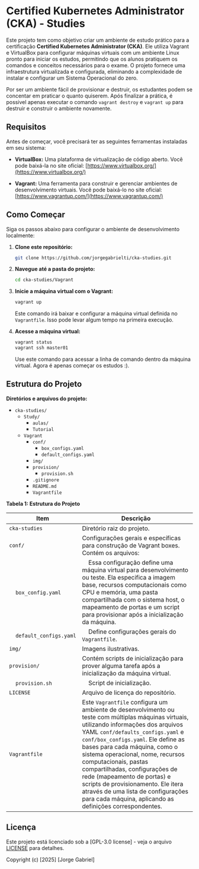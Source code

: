 # Certified Kubernetes Administrator (CKA) - Studies

Este projeto tem como objetivo criar um ambiente de estudo prático para a certificação **Certified Kubernetes Administrator (CKA)**. Ele utiliza Vagrant e VirtualBox para configurar máquinas virtuais com um ambiente Linux pronto para iniciar os estudos, permitindo que os alunos pratiquem os comandos e conceitos necessários para o exame. O projeto fornece uma infraestrutura virtualizada e configurada, eliminando a complexidade de instalar e configurar um Sistema Operacional do zero. 

Por ser um ambiente fácil de provisionar e destruir, os estudantes podem se concentar em praticar o quanto quiserem. Após finalizar a prática, é possivel apenas executar o comando `vagrant destroy` e `vagrant up` para destruir e construir o ambiente novamente.

## Requisitos

Antes de começar, você precisará ter as seguintes ferramentas instaladas em seu sistema:

*   **VirtualBox:** Uma plataforma de virtualização de código aberto. Você pode baixá-la no site oficial: [https://www.virtualbox.org/](https://www.virtualbox.org/)

*   **Vagrant:** Uma ferramenta para construir e gerenciar ambientes de desenvolvimento virtuais. Você pode baixá-lo no site oficial: [https://www.vagrantup.com/](https://www.vagrantup.com/)

## Como Começar

Siga os passos abaixo para configurar o ambiente de desenvolvimento localmente:

1.  **Clone este repositório:**
    ```bash
    git clone https://github.com/jorgegabrielti/cka-studies.git
    ```

2.  **Navegue até a pasta do projeto:**
    ```bash
    cd cka-studies/Vagrant
    ```

3.  **Inicie a máquina virtual com o Vagrant:**
    ```bash
    vagrant up
    ```
    Este comando irá baixar e configurar a máquina virtual definida no `Vagrantfile`. Isso pode levar algum tempo na primeira execução.

4.  **Acesse a máquina virtual:**
    ```bash
    vagrant status
    vagrant ssh master01
    ```
    Use este comando para acessar a linha de comando dentro da máquina virtual. Agora é apenas começar os estudos :).

<!--
## Próximos Passos

*   [Adicione aqui um link para a documentação completa do seu projeto, se tiver]
*   [Adicione um link para um guia de contribuição, se quiser que outros colaborem]
*   [Adicione instruções específicas sobre como rodar testes, buildar a aplicação, etc.]
-->

## Estrutura do Projeto

**Diretórios e arquivos do projeto:**

*   `cka-studies/`
    *   `Study/`
        * `aulas/`
        * `Tutorial`
    *  `Vagrant`
        *   `conf/`
            * `box_configs.yaml`
            * `default_configs.yaml`
        *   `img/`
        *   `provision/`
            * `provision.sh`
        *   `.gitignore`
        *   `README.md`
        *   `Vagrantfile`

**Tabela 1: Estrutura do Projeto**

| Item         | Descrição                                                                                                                                                                                                                                                                  |
|--------------|-----------------------------------------------------------------------------------------------------------------------------------------------------------------------------------------------------------------------------------------------------------------------------|
| `cka-studies` | Diretório raiz do projeto.                                                                                                                                                                                                                                                |
| `conf/`      | Configurações gerais e específicas para construção de Vagrant boxes. Contém os arquivos:                                                                                                                                                                                  |
|     `box_config.yaml`    |     Essa configuração define uma máquina virtual para desenvolvimento ou teste. Ela especifica a imagem base, recursos computacionais como CPU e memória, uma pasta compartilhada com o sistema host, o mapeamento de portas e um script para provisionar após a inicialização da máquina. |
|     `default_configs.yaml` |     Define configurações gerais do `Vagrantfile`.                                                                                                                                                                      |
| `img/`       | Imagens ilustrativas.                                                                                                                                                                                                                                                       |
| `provision/` | Contém scripts de inicialização para prover alguma tarefa após a inicialização da máquina virtual.                                                                                                                                                                                  |
|     `provision.sh`    |     Script de inicialização.                                                                                                                                                                                                      |
| `LICENSE`    | Arquivo de licença do repositório.                                                                                                                                                                                                                                           |
| `Vagrantfile` | Este `Vagrantfile` configura um ambiente de desenvolvimento ou teste com múltiplas máquinas virtuais, utilizando informações dos arquivos YAML `conf/defaults_configs.yaml` e `conf/box_configs.yaml`. Ele define as bases para cada máquina, como o sistema operacional, nome, recursos computacionais, pastas compartilhadas, configurações de rede (mapeamento de portas) e scripts de provisionamento. Ele itera através de uma lista de configurações para cada máquina, aplicando as definições correspondentes.   |
<!--
## Contribuição

[Adicione uma seção sobre como as pessoas podem contribuir com o seu projeto. Exemplo: "Sinta-se à vontade para criar issues, fazer fork e enviar pull requests."]
-->
## Licença

Este projeto está licenciado sob a [GPL-3.0 license] - veja o arquivo [LICENSE](LICENSE) para detalhes.

Copyright (c) [2025] [Jorge Gabriel]